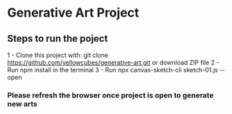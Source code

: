 # Generative Art Project

## Steps to run the poject
 1 - Clone this project with: git clone https://github.com/yellowcubes/generative-art.git or download ZIP file
 2 - Run npm install in the terminal 
 3 - Run npx canvas-sketch-cli sketch-01.js --open

 ### Please refresh the browser once project is open to generate new arts